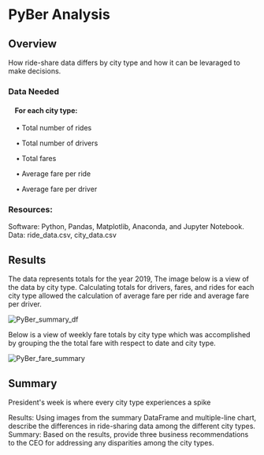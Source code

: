 # PyBer Analysis

## Overview

How ride-share data differs by city type and how it can be levaraged to make decisions.

### Data Needed
#### &nbsp;&nbsp;&nbsp; For each city type:

&nbsp;&nbsp;&nbsp; • Total number of rides 

&nbsp;&nbsp;&nbsp; • Total number of drivers

&nbsp;&nbsp;&nbsp; • Total fares  

&nbsp;&nbsp;&nbsp; • Average fare per ride 

&nbsp;&nbsp;&nbsp; • Average fare per driver 


### Resources:

Software: Python, Pandas, Matplotlib, Anaconda, and Jupyter Notebook.
Data: ride_data.csv, city_data.csv


## Results

The data represents totals for the year 2019, The image below is a view of the data by city type.  Calculating totals for drivers, fares, and rides for each city type allowed the calculation of average fare per ride and average fare per driver.

![PyBer_summary_df](https://user-images.githubusercontent.com/108758105/186734046-971f2788-9b68-4c35-9b34-67eb7474ede1.png)



Below is a view of weekly fare totals by city type which was accomplished by grouping the the total fare with respect to date and city type.

![PyBer_fare_summary](https://user-images.githubusercontent.com/108758105/186734074-4c34ec46-4891-4597-9c50-fd6e5ff40322.png)



## Summary

President's week is where every city type experiences a spike

Results: Using images from the summary DataFrame and multiple-line chart, describe the differences in ride-sharing data among the different city types.
Summary: Based on the results, provide three business recommendations to the CEO for addressing any disparities among the city types.

